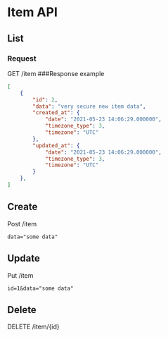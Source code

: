 # Item API

## List
### Request
GET /item
###Response example
```json
[
    {
        "id": 2,
        "data": "very secure new item data",
        "created_at": {
            "date": "2021-05-23 14:06:29.000000",
            "timezone_type": 3,
            "timezone": "UTC"
        },
        "updated_at": {
            "date": "2021-05-23 14:06:29.000000",
            "timezone_type": 3,
            "timezone": "UTC"
        }
    },
]
```

## Create
Post /item
```
data="some data"
```

## Update
Put /item
```
id=1&data="some data"
```

## Delete
DELETE /item/{id}